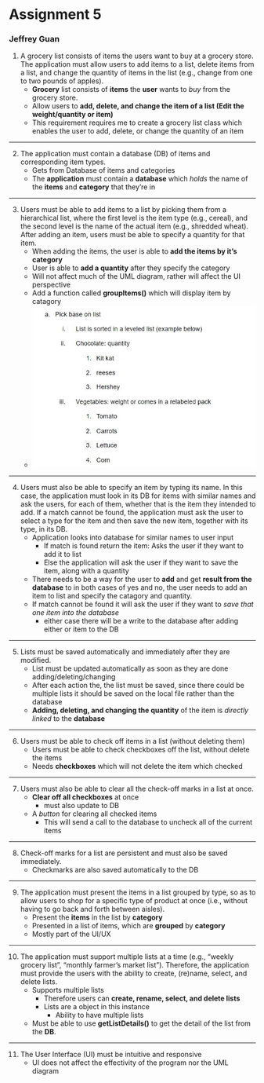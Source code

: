 # Assignment 5
### Jeffrey Guan

1. A grocery list consists of items the users want to buy at a grocery store. The application must allow users to add items to a list, delete items from a list, and change the quantity of items in the list (e.g., change from one to two pounds of apples).
    * **Grocery** list consists of **items** the **user** wants to *buy* from the grocery store.
    * Allow users to **add, delete, and change the item of a list (Edit the weight/quantity or item)**
    * This requirement requires me to create a grocery list class which enables the user to add, delete, or change the quantity of an item
------
2. The application must contain a database (DB) of items and corresponding item types.
    * Gets from Database of items and categories 
    * The **application** must contain a **database** which *holds* the name of the **items** and **category** that they’re in
------
3. Users must be able to add items to a list by picking them from a hierarchical list, where the first level is the item type (e.g., cereal), and the second level is the name of the actual item (e.g., shredded wheat). After adding an item, users must be able to specify a quantity for that item.
    * When adding the items, the user is able to **add the items by it’s category**
    * User is able to **add a quantity** after they specify the category
    * Will not affect much of the UML diagram, rather will affect the UI perspective
    * Add a function called **groupItems()** which will display item by catagory 
    * ![Example](image1.JPG)
------
4. Users must also be able to specify an item by typing its name. In this case, the application must look in its DB for items with similar names and ask the users, for each of them, whether that is the item they intended to add. If a match cannot be found, the application must ask the user to select a type for the item and then save the new item, together with its type, in its DB.
    * Application looks into database for similar names to user input
        * If match is found return the item: Asks the user if they want to add it to list
        * Else the application will ask the user if they want to save the item, along with a quantity
    * There needs to be a way for the user to **add** and get **result from the database** to in both cases of yes and no, the user needs to add an item to list and specify the catagory and quantity.
    * If match cannot be found it will ask the user if they want to *save that one item into the database*
        * either case there will be a write to the database after adding either or item to the DB
------
5. Lists must be saved automatically and immediately after they are modified.
    * List must be updated automatically as soon as they are done adding/deleting/changing
    * After each action the, the list must be saved, since there could be multiple lists it should be saved on the local file rather than the database
    * **Adding, deleting, and changing the quantity** of the item is *directly linked* to the **database**
------
6. Users must be able to check off items in a list (without deleting them)
    * Users must be able to check checkboxes off the list, without delete the items
    * Needs **checkboxes** which will not delete the item which checked
------
7. Users must also be able to clear all the check-off marks in a list at once.
    * **Clear off all checkboxes** at once
        * must also update to DB
    * A *button* for clearing all checked items
        * This will send a call to the database to uncheck all of the current items
------
8. Check-off marks for a list are persistent and must also be saved immediately.
    * Checkmarks are also saved automatically to the DB
------
9. The application must present the items in a list grouped by type, so as to allow users to shop for a specific type of product at once (i.e., without having to go back and forth between aisles).
    * Present the **items** in the list by **category**
    * Presented in a list of items, which are **grouped** by **category**
    * Mostly part of the UI/UX
------
10. The application must support multiple lists at a time (e.g., “weekly grocery list”, “monthly farmer’s market list”). Therefore, the application must provide the users with the ability to create, (re)name, select, and delete lists.
    * Supports multiple lists
        * Therefore users can **create, rename, select, and delete lists**
        * Lists are a object in this instance
            * Ability to have multiple lists
    * Must be able to use **getListDetails()** to get the detail of the list from the **DB**.

------
11. The User Interface (UI) must be intuitive and responsive
    * UI does not affect the effectivity of the program nor the UML diagram